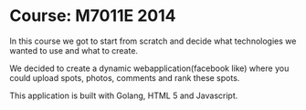 Course: M7011E 2014
==========

In this course we got to start from scratch and decide what technologies we wanted to use and what to create.

We decided to create a dynamic webapplication(facebook like) where you could upload spots, photos, comments and rank these spots.

This application is built with Golang, HTML 5 and Javascript.
